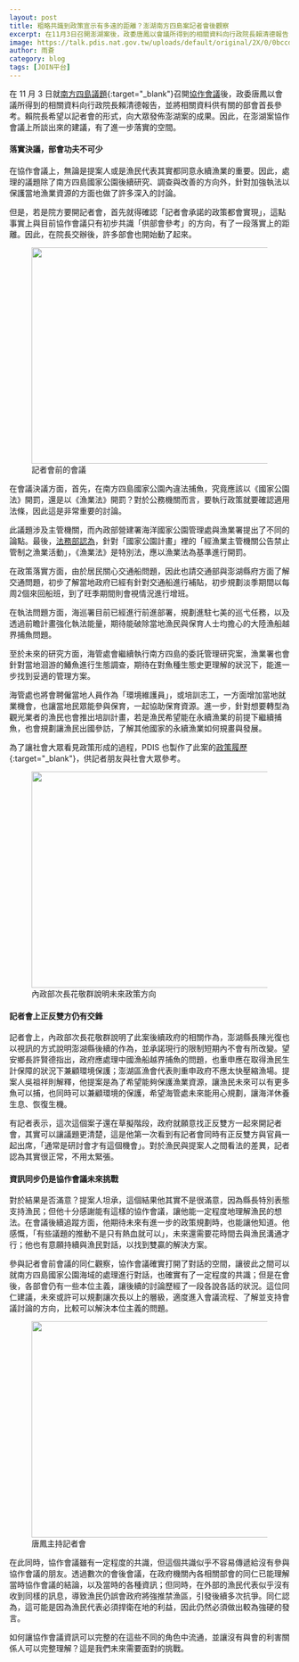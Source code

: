 ```yaml
---
layout: post
title: 粗略共識到政策宣示有多遠的距離？澎湖南方四島案記者會後觀察
excerpt: 在11月3日召開澎湖案後，政委唐鳳以會議所得到的相關資料向行政院長賴清德報告，並將相關資料供有關的部會首長參考。賴院長希望以記者會的形式，向大眾發佈澎湖案的成果。因此，在澎湖案協作會議上所談出來的建議，有了進一步落實的空間。
image: https://talk.pdis.nat.gov.tw/uploads/default/original/2X/0/0bccdb9fe1f430e9c3c0516f533a74e71843f8b5.JPG
author: 雨蒼
category: blog
tags: [JOIN平台]
---
```


在 11 月 3 日就[南方四島議題](https://join.gov.tw/idea/detail/2abb840c-b02a-4cbe-8bd2-b7a6db5099a3){:target="_blank"}召開[協作會議](https://jk.pdis.nat.gov.tw/blog/%E5%8D%97%E6%96%B9%E5%9B%9B%E5%B3%B6%E7%AB%8B%E5%8D%B3%E5%88%97%E7%A6%81%E6%BC%81%E5%8D%80-%E6%95%B8%E4%BD%8D%E8%90%BD%E5%B7%AE%E8%87%B4%E6%BC%81%E6%B0%91%E8%AA%A4%E6%9C%83/)後，政委唐鳳以會議所得到的相關資料向行政院長賴清德報告，並將相關資料供有關的部會首長參考。賴院長希望以記者會的形式，向大眾發佈澎湖案的成果。因此，在澎湖案協作會議上所談出來的建議，有了進一步落實的空間。

#### 落實決議，部會功夫不可少

在協作會議上，無論是提案人或是漁民代表其實都同意永續漁業的重要。因此，處理的議題除了南方四島國家公園後續研究、調查與改善的方向外，針對加強執法以保護當地漁業資源的方面也做了許多深入的討論。

但是，若是院方要開記者會，首先就得確認「記者會承諾的政策都會實現」，這點事實上與目前協作會議只有初步共識「供部會參考」的方向，有了一段落實上的距離。因此，在院長交辦後，許多部會也開始動了起來。

<figure>
  <img src="https://talk.pdis.nat.gov.tw/uploads/default/original/2X/5/55e37674a9b563b3fa4c5d7f0e690797e30e3310.JPG" width="690" height="388">
  <figcaption>記者會前的會議</figcaption>
</figure>

在會議決議方面，首先，在南方四島國家公園內違法捕魚，究竟應該以《國家公園法》開罰，還是以《漁業法》開罰？對於公務機關而言，要執行政策就要確認適用法條，因此這是非常重要的討論。

此議題涉及主管機關，而內政部營建署海洋國家公園管理處與漁業署提出了不同的論點。最後，[法務部認為](https://sayit.pdis.nat.gov.tw/2017-11-17-%E6%BE%8E%E6%B9%96%E5%8D%97%E6%96%B9%E5%9B%9B%E5%B3%B6%E5%9C%8B%E5%AE%B6%E5%85%AC%E5%9C%92%E8%87%AA%E7%84%B6%E4%BA%BA%E6%96%87%E7%94%9F%E6%85%8B%E6%99%AF%E8%A7%80%E5%8D%80%E7%A0%94%E5%95%86%E6%9C%83%E8%AD%B0#s120700)，針對「國家公園計畫」裡的「經漁業主管機關公告禁止管制之漁業活動」，《漁業法》是特別法，應以漁業法為基準進行開罰。

在政策落實方面，由於居民關心交通船問題，因此也請交通部與澎湖縣府方面了解交通問題，初步了解當地政府已經有針對交通船進行補貼，初步規劃淡季期間以每周2個來回船班，到了旺季期間則會視情況進行增班。

在執法問題方面，海巡署目前已經進行前進部署，規劃進駐七美的巡弋任務，以及透過前瞻計畫強化執法能量，期待能破除當地漁民與保育人士均擔心的大陸漁船越界捕魚問題。

至於未來的研究方面，海管處會繼續執行南方四島的委託管理研究案，漁業署也會針對當地洄游的鰆魚進行生態調查，期待在對魚種生態史更理解的狀況下，能進一步找到妥適的管理方案。

海管處也將會聘僱當地人員作為「環境維護員」，或培訓志工，一方面增加當地就業機會，也讓當地民眾能參與保育，一起協助保育資源。進一步，針對想要轉型為觀光業者的漁民也會推出培訓計畫，若是漁民希望能在永續漁業的前提下繼續捕魚，也會規劃讓漁民出國參訪，了解其他國家的永續漁業如何規畫與發展。

為了讓社會大眾看見政策形成的過程，PDIS 也製作了此案的[政策履歷](http://penghu.pdis.tw/){:target="_blank"}，供記者朋友與社會大眾參考。

<figure>
  <img src="https://talk.pdis.nat.gov.tw/uploads/default/original/2X/0/0b32b95ba24c41506a05899b80eb5b93a4ab4d81.JPG" width="690" height="388">
  <figcaption>內政部次長花敬群說明未來政策方向</figcaption>
</figure>

#### 記者會上正反雙方仍有交鋒

記者會上，內政部次長花敬群說明了此案後續政府的相關作為，澎湖縣長陳光復也以視訊的方式說明澎湖縣後續的作為，並承諾現行的限制短期內不會有所改變。望安鄉長許賢德指出，政府應處理中國漁船越界捕魚的問題，也重申應在取得漁民生計保障的狀況下兼顧環境保護；澎湖區漁會代表則重申政府不應太快壓縮漁場。提案人吳祖祥則解釋，他提案是為了希望能夠保護漁業資源，讓漁民未來可以有更多魚可以捕，也同時可以兼顧環境的保護，希望海管處未來能用心規劃，讓海洋休養生息、恢復生機。

有記者表示，這次這個案子還在草擬階段，政府就願意找正反雙方一起來開記者會，其實可以讓議題更清楚，這是他第一次看到有記者會同時有正反雙方與官員一起出席，「通常是研討會才有這個機會」。對於漁民與提案人之間看法的差異，記者認為其實很正常，不用太緊張。

#### 資訊同步仍是協作會議未來挑戰

對於結果是否滿意？提案人坦承，這個結果他其實不是很滿意，因為縣長特別表態支持漁民；但他十分感謝能有這樣的協作會議，讓他能一定程度地理解漁民的想法。在會議後續追蹤方面，他期待未來有進一步的政策規劃時，也能讓他知道。他感慨，「有些議題的推動不是只有熱血就可以」，未來還需要花時間去與漁民溝通才行；他也有意願持續與漁民對話，以找到雙贏的解決方案。

參與記者會前會議的同仁觀察，協作會議確實打開了對話的空間，讓彼此之間可以就南方四島國家公園海域的處理進行對話，也確實有了一定程度的共識；但是在會後，各部會仍有一些本位主義，讓後續的討論歷經了一段各說各話的狀況。這位同仁建議，未來或許可以規劃讓次長以上的層級，適度進入會議流程、了解並支持會議討論的方向，比較可以解決本位主義的問題。

<figure>
  <img src="https://talk.pdis.nat.gov.tw/uploads/default/original/2X/0/0bccdb9fe1f430e9c3c0516f533a74e71843f8b5.JPG" width="690" height="388">
  <figcaption>唐鳳主持記者會</figcaption>
</figure>

在此同時，協作會議雖有一定程度的共識，但這個共識似乎不容易傳遞給沒有參與協作會議的朋友。透過數次的會後會議，在政府機關內各相關部會的同仁已能理解當時協作會議的結論，以及當時的各種資訊；但同時，在外部的漁民代表似乎沒有收到同樣的訊息，導致漁民仍誤會政府將強推禁漁區，引發後續多次抗爭。同仁認為，這可能是因為漁民代表必須捍衛在地的利益，因此仍然必須做出較為強硬的發言。

如何讓協作會議資訊可以完整的在這些不同的角色中流通，並讓沒有與會的利害關係人可以完整理解？這是我們未來需要面對的挑戰。
